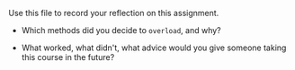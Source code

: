 Use this file to record your reflection on this assignment.

- Which methods did you decide to `overload`, and why? 



- What worked, what didn't, what advice would you give someone taking this course in the future?
